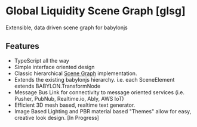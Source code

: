 # Global Liquidity Scene Graph [glsg]

 Extensible, data driven scene graph for babylonjs

 ## Features

* TypeScript all the way
* Simple interface oriented design
* Classic hierarchical [Scene Graph](https://en.wikipedia.org/wiki/Scene_graph) implementation.
* Extends the existing babylonjs hierarchy. i.e. each SceneElement extends BABYLON.TransformNode
* Message Bus Link for connectivity to message oriented services (i.e. Pusher, PubNub, Realtime.io, Ably, AWS IoT)
* Efficient 3D mesh based, realtime text generator.
* Image Based Lighting and PBR material based "Themes" allow for easy, creative look design. [In Progress]







